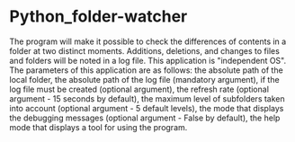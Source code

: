 # Python_folder-watcher

The program will make it possible to check the differences of contents in a folder at two distinct moments. Additions, deletions, and changes to files and folders will be noted in a log file.
This application is "independent OS".
The parameters of this application are as follows: the absolute path of the local folder, the absolute path of the log file (mandatory argument), if the log file must be created (optional argument), the refresh rate (optional argument - 15 seconds by default), the maximum level of subfolders taken into account (optional argument - 5 default levels), the mode that displays the debugging messages (optional argument - False by default), the help mode that displays a tool for using the program.
